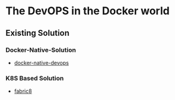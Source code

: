 # The DevOPS in the Docker world


## Existing Solution

### Docker-Native-Solution
  
  * [docker-native-devops](existing_soution.md)
    
### K8S Based Solution
    
  * [fabric8](https://github.com/fabric8io/fabric8)
